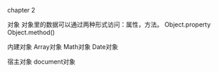 chapter 2

对象
对象里的数据可以通过两种形式访问：属性，方法。
Object.property
Object.method()

内建对象
Array对象
Math对象
Date对象

宿主对象
document对象